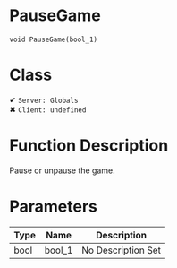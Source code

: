# PauseGame
```
void PauseGame(bool_1)
```
# Class
✔ `Server: Globals`  
✖ `Client: undefined`  

# Function Description
Pause or unpause the game.
# Parameters
Type|Name|Description
--|--|--
bool|bool_1|No Description Set
